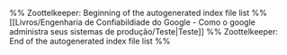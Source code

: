 %% Zoottelkeeper: Beginning of the autogenerated index file list  %%
 [[Livros/Engenharia de Confiabildiade do Google - Como o google administra seus sistemas de produção/Teste|Teste]]
%% Zoottelkeeper: End of the autogenerated index file list  %%
